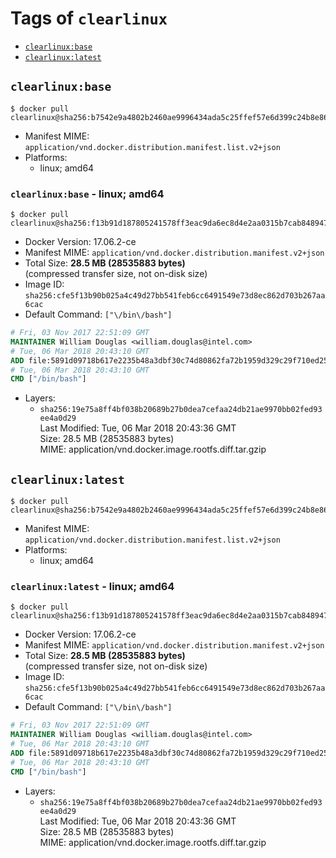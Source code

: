 <!-- THIS FILE IS GENERATED VIA './update-remote.sh' -->

# Tags of `clearlinux`

-	[`clearlinux:base`](#clearlinuxbase)
-	[`clearlinux:latest`](#clearlinuxlatest)

## `clearlinux:base`

```console
$ docker pull clearlinux@sha256:b7542e9a4802b2460ae9996434ada5c25ffef57e6d399c24b8e8696c8c0b3fce
```

-	Manifest MIME: `application/vnd.docker.distribution.manifest.list.v2+json`
-	Platforms:
	-	linux; amd64

### `clearlinux:base` - linux; amd64

```console
$ docker pull clearlinux@sha256:f13b91d187805241578ff3eac9da6ec8d4e2aa0315b7cab8489471ac389876bd
```

-	Docker Version: 17.06.2-ce
-	Manifest MIME: `application/vnd.docker.distribution.manifest.v2+json`
-	Total Size: **28.5 MB (28535883 bytes)**  
	(compressed transfer size, not on-disk size)
-	Image ID: `sha256:cfe5f13b90b025a4c49d27bb541feb6cc6491549e73d8ec862d703b267aa6cac`
-	Default Command: `["\/bin\/bash"]`

```dockerfile
# Fri, 03 Nov 2017 22:51:09 GMT
MAINTAINER William Douglas <william.douglas@intel.com>
# Tue, 06 Mar 2018 20:43:10 GMT
ADD file:5891d09718b617e2235b48a3dbf30c74d80862fa72b1959d329c29f710ed2532 in / 
# Tue, 06 Mar 2018 20:43:10 GMT
CMD ["/bin/bash"]
```

-	Layers:
	-	`sha256:19e75a8ff4bf038b20689b27b0dea7cefaa24db21ae9970bb02fed93ee4a0d29`  
		Last Modified: Tue, 06 Mar 2018 20:43:36 GMT  
		Size: 28.5 MB (28535883 bytes)  
		MIME: application/vnd.docker.image.rootfs.diff.tar.gzip

## `clearlinux:latest`

```console
$ docker pull clearlinux@sha256:b7542e9a4802b2460ae9996434ada5c25ffef57e6d399c24b8e8696c8c0b3fce
```

-	Manifest MIME: `application/vnd.docker.distribution.manifest.list.v2+json`
-	Platforms:
	-	linux; amd64

### `clearlinux:latest` - linux; amd64

```console
$ docker pull clearlinux@sha256:f13b91d187805241578ff3eac9da6ec8d4e2aa0315b7cab8489471ac389876bd
```

-	Docker Version: 17.06.2-ce
-	Manifest MIME: `application/vnd.docker.distribution.manifest.v2+json`
-	Total Size: **28.5 MB (28535883 bytes)**  
	(compressed transfer size, not on-disk size)
-	Image ID: `sha256:cfe5f13b90b025a4c49d27bb541feb6cc6491549e73d8ec862d703b267aa6cac`
-	Default Command: `["\/bin\/bash"]`

```dockerfile
# Fri, 03 Nov 2017 22:51:09 GMT
MAINTAINER William Douglas <william.douglas@intel.com>
# Tue, 06 Mar 2018 20:43:10 GMT
ADD file:5891d09718b617e2235b48a3dbf30c74d80862fa72b1959d329c29f710ed2532 in / 
# Tue, 06 Mar 2018 20:43:10 GMT
CMD ["/bin/bash"]
```

-	Layers:
	-	`sha256:19e75a8ff4bf038b20689b27b0dea7cefaa24db21ae9970bb02fed93ee4a0d29`  
		Last Modified: Tue, 06 Mar 2018 20:43:36 GMT  
		Size: 28.5 MB (28535883 bytes)  
		MIME: application/vnd.docker.image.rootfs.diff.tar.gzip
